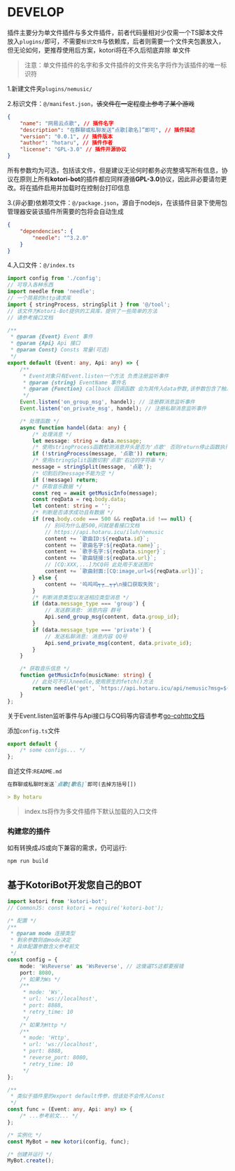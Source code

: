 # DEVELOP

插件主要分为单文件插件与多文件插件，前者代码量相对少仅需一个TS脚本文件放入`plugins/`即可，不需要`标识文件`与依赖库，后者则需要一个文件夹包裹放入，但无论如何，更推荐使用后方案，kotori将在不久后彻底弃除
单文件
> 注意：单文件插件的名字和多文件插件的文件夹名字将作为该插件的唯一标识符

1.新建文件夹`plugins/nemusic/`

2.标识文件：`@/manifest.json`，~~该文件在一定程度上参考了某个游戏~~

```json
{
	"name": "网易云点歌", // 插件名字
	"description": "在群聊或私聊发送“点歌[歌名]”即可", // 插件描述
	"version": "0.0.1", // 插件版本
	"author": "hotaru", // 插件作者
	"license": "GPL-3.0" // 插件开源协议
}
```
所有参数均为可选，包括该文件，但是建议无论何时都务必完整填写所有信息，协议在原则上所有**kotori-bot**的插件都应同样遵循**GPL-3.0**协议，因此非必要请勿更改。将在插件启用并加载时在控制台打印信息

3.(非必要)依赖项文件：`@/package.json`，源自于nodejs，在该插件目录下使用包管理器安装该插件所需要的包将会自动生成
```json
{
	"dependencies": {
		"needle": "^3.2.0"
	}
}
```

4.入口文件：`@/index.ts`

```typescript
import config from './config';
// 可导入各种东西
import needle from 'needle';
// 一个简易的http请求库
import { stringProcess, stringSplit } from '@/tool';
// 该文件为Kotori-Bot提供的工具库，提供了一些简单的方法
// 请参考接口文档

/**
 * @param {Event} Event 事件
 * @param {Api} Api 接口
 * @param Const} Consts 常量(可选)
 */
export default (Event: any, Api: any) => {
	/**
	 * Event对象只有Event.listen一个方法 负责注册监听事件
	 * @param {string} EventName 事件名
	 * @param {Function} callback 回调函数 会为其传入data参数,该参数包含了触发事件的相关信息
	 */
	Event.listen('on_group_msg', handel); // 注册群消息监听事件
	Event.listen('on_private_msg', handel); // 注册私聊消息监听事件

	/* 处理函数 */
	async function handel(data: any) {
		/* 处理消息 */
		let message: string = data.message;
		/* 使用stringProcess函数检测消息开头是否为'点歌' 否则return停止函数执行 */
		if (!stringProcess(message, '点歌')) return;
		/* 使用stringSplit函数切割'点歌'右边的字符串 */
		message = stringSplit(message, '点歌');
		/* 切割后的message不能为空 */
		if (!message) return;
		/* 获取音乐数据 */
		const req = await getMusicInfo(message);
		const reqData = req.body.data;
		let content: string = '';
		/* 判断是否请求成功且有数据 */
		if (req.body.code === 500 && reqData.id !== null) {
			// 别问为什么是500,问就是看接口文档
			// https://api.hotaru.icu/iluh/nemusic
			content += `歌曲ID:${reqData.id}`;
			content += `歌曲名字:${reqData.name}`;
			content += `歌手名字:${reqData.singer}`;
			content += `歌曲链接:${reqData.url}`;
			// [CQ:XXX,...]为CQ码 此处用于发送图片
			content += `歌曲封面:[CQ:image,url=${reqData.url}]`;
		} else {
			content += '呜呜呜┭┮﹏┭┮\n接口获取失败';
		}
		/* 判断消息类型以发送相应类型消息 */
		if (data.message_type === 'group') {
			// 发送群消息: 消息内容 群号
			Api.send_group_msg(content, data.group_id);
		}
		if (data.message_type === 'private') {
			// 发送私聊消息: 消息内容 QQ号
			Api.send_private_msg(content, data.private_id);
		}
	}

	/* 获取音乐信息 */
	function getMusicInfo(musicName: string) {
		// 此处可不引入needle,使用原生的fetch()方法
		return needle('get', `https://api.hotaru.icu/api/nemusic?msg=${musicName}&line=1`);
	}
};
```

关于Event.listen监听事件与Api接口与CQ码等内容请参考[go-cqhttp文档](https://docs.go-cqhttp.org/)

添加`config.ts`文件

```typescript
export default {
	/* some configs... */
};
```

自述文件:`README.md`

```markdown
在群聊或私聊时发送`点歌[歌名]`即可(去掉方括号[])

> By hotaru
```

> index.ts将作为多文件插件下默认加载的入口文件

### 构建您的插件

如有转换成JS或向下兼容的需求，仍可运行:

```bash
npm run build
```

## 基于KotoriBot开发您自己的BOT

```typescript
import kotori from 'kotori-bot';
// CommonJS: const kotori = require('kotori-bot');

/* 配置 */
/**
 * @param mode 连接类型
 * 剩余参数则由mode决定
 * 具体配置参数含义参考前文
 */
const config = {
	mode: 'WsReverse' as 'WsReverse', // 这傻逼TS这都要报错
	port: 8080,
	/* 如果为Ws */
	/**
	 * mode: 'Ws',
	 * url: 'ws://localhost',
	 * port: 8888,
	 * retry_time: 10
	 */
	/* 如果为Http */
	/**
	 * mode: 'Http',
	 * url: 'ws://localhost',
	 * port: 8888,
	 * reverse_port: 8080,
	 * retry_time: 10
	 */
};

/**
 * 类似于插件里的export default传参，但该处不会传入Const
 */
const func = (Event: any, Api: any) => {
	/* ...参考前文... */
};

/* 实例化 */
const MyBot = new kotori(config, func);

/* 创建并运行 */
MyBot.create();
```
